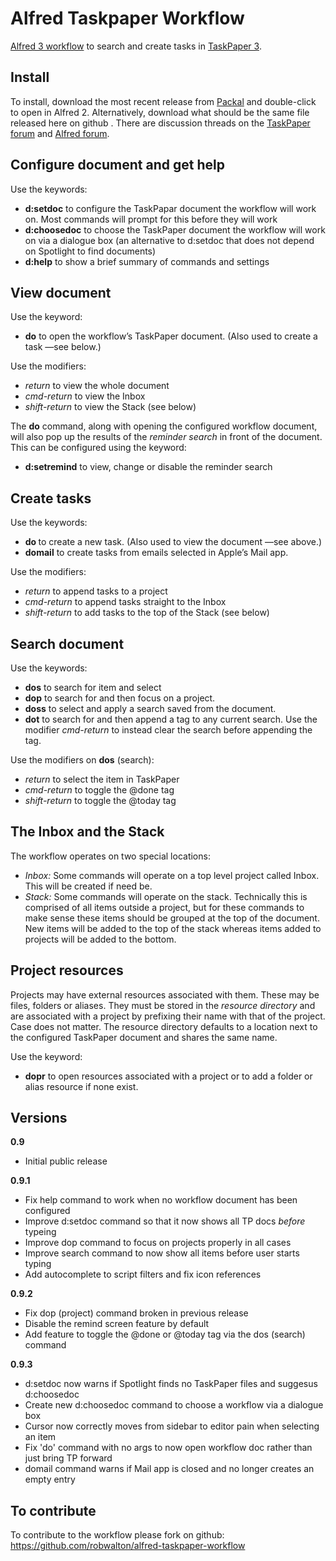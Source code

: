 # Alfred Taskpaper Workflow

[Alfred 3 workflow](https://www.alfredapp.com/workflows/) to search and create tasks in [TaskPaper 3](https://www.taskpaper.com).

## Install
To install, download the most recent release from [Packal](http://www.packal.org/workflow/taskpaper) and double-click to open in Alfred 2. Alternatively, download what should be the same file released here on github . There are discussion threads on the [TaskPaper forum](http://support.hogbaysoftware.com/t/alfred-2-workflow-for-taskpaper-3/2481) and [Alfred forum](http://www.alfredforum.com/topic/9605-taskpaper3-workflow-for-alfred/).

## Configure document and get help
Use the keywords:
- **d:setdoc** to configure the TaskPapar document the workflow will work on. Most commands will prompt for this before they will work
- **d:choosedoc** to choose the TaskPaper document the workflow will work on via a dialogue box (an alternative to d:setdoc that does not depend on Spotlight to find documents)
- **d:help** to show a brief summary of commands and settings

## View document
Use the keyword:
- **do** to open the workflow’s TaskPaper document. (Also used to create a task —see below.)

Use the modifiers:
- _return_ to view the whole document
- _cmd-return_ to view the Inbox
- _shift-return_ to view the Stack (see below)

The **do** command, along with opening the configured workflow document, will also pop up the results of the _reminder search_ in front of the document. This can be configured using the keyword:
- **d:setremind** to view, change or disable the reminder search

## Create tasks
Use the keywords:
- **do <task>** to create a new task. (Also used to view the document —see above.)
- **domail** to create tasks from emails selected in Apple’s Mail app.

Use the modifiers:
- _return_ to append tasks to a project
- _cmd-return_ to append tasks straight to the Inbox
- _shift-return_ to add tasks to the top of the Stack (see below)

## Search document
Use the keywords:
- **dos** to search for item and select
- **dop** to search for and then focus on a project.
- **doss** to select and apply a search saved from the document.
- **dot** to search for and then append a tag to any current search. Use the modifier _cmd-return_ to instead clear the search before appending the tag.

Use the modifiers on **dos** (search):
- _return_ to select the item in TaskPaper
- _cmd-return_ to toggle the @done tag
- _shift-return_ to toggle the @today tag

## The Inbox and the Stack
The workflow operates on two special locations:

- _Inbox:_ Some commands will operate on a top level project called Inbox. This will be created if need be.
- _Stack:_ Some commands will operate on the stack. Technically this is comprised of all items outside a project, but for these commands to make sense these items should be grouped at the top of the document. New items will be added to the top of the stack whereas items added to projects will be added to the bottom.

## Project resources
Projects may have external resources associated with them. These may be files, folders or aliases. They must be stored in the _resource directory_ and are associated with a project by prefixing their name with that of the project. Case does not matter. The resource directory defaults to a location next to the configured TaskPaper document and shares the same name.

Use the keyword:

- **dopr** to open resources associated with a project or to add a folder or alias resource if none exist.

## Versions
**0.9**
- Initial public release

**0.9.1**
- Fix help command to work when no workflow document has been configured
- Improve d:setdoc command so that it now shows all TP docs *before* typeing
- Improve dop command to focus on projects properly in all cases
- Improve search command to now show all items before user starts typing
- Add autocomplete to script filters and fix icon references

**0.9.2**
- Fix dop (project) command broken in previous release
- Disable the remind screen feature by default
- Add feature to toggle the @done or @today tag via the dos (search) command

**0.9.3**
- d:setdoc now warns if Spotlight finds no TaskPaper files and suggesus d:choosedoc
- Create new d:choosedoc command to choose a workflow via a dialogue box
- Cursor now correctly moves from sidebar to editor pain when selecting an item
- Fix 'do' command with no args to now open workflow doc rather than just bring TP forward
- domail command warns if Mail app is closed and no longer creates an empty entry

## To contribute
To contribute to the workflow please fork on github: https://github.com/robwalton/alfred-taskpaper-workflow
